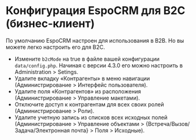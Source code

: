 # Конфигурация EspoCRM для B2C (бизнес-клиент)

По умолчанию EspoCRM настроен для использования в B2B. Но вы можете легко настроить его для B2C.

* Измените `b2cMode` на true в файле вашей конфигурации `data/config.php`. Начиная с версии 4.3.0 его можно настроить в Administration > Setings.
* Удалите вкладку «Контрагенты» в меню навигации (Администрирование > Интерфейс пользователя).
* Удалите поля «Контрагентов» из расположения (Администрирование > Управление макетами).
* Отключите доступ к контрагентам для всех своих ролей (Администрирование > Роли).
* Удалите учетную запись из списков всех исходных полей (Администрирование > Управление объектами > {Встреча/Вызов/Задача/Электронная почта} > Поля > Исходные).
